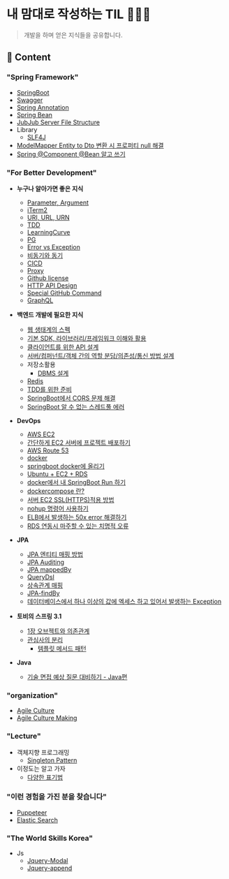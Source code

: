 # **내 맘대로 작성하는 TIL 🕵🏻‍♂️**
> 개발을 하며 얻은 지식들을 공유합니다.  

## **🔎 Content**
### **"Spring Framework"**
* [SpringBoot](./Spring/SpringBoot/README.md)
* [Swagger](./Spring/Concept/Swagger.md)
* [Spring Annotation](./Spring/Concept/SpringAnnotation.md)
* [Spring Bean](./Spring/Concept/SpringBean.md)
* [JubJub Server File Structure](./Spring/SpringBoot/JubJubStrcture.md)
* Library
  * [SLF4J](./Spring/Concept/library/slf4j.md)
* [ModelMapper Entity to Dto 변환 시 프로퍼티 null 해결](Spring/SpringBoot/ModelMapperEntity.md)
* [Spring @Component @Bean 알고 쓰기](./Spring/SpringBoot/EJB.md)
### **"For Better Development"**
* **누구나 알아가면 좋은 지식**
  * [Parameter, Argument](./DevFeed/Parameter,Argument.md)
  * [iTerm2](https://github.com/Johnjihwan/iTerm2-beauty)
  * [URI, URL, URN](./DevFeed/URI.md)
  * [TDD](./DevFeed/TDD.md)
  * [LearningCurve](./DevFeed/LearningCurve.md)
  * [PG](./DevFeed/PG.md)
  * [Error vs Exception](./Spring/Concept/ErrorVsException.md)
  * [비동기와 동기](./DevFeed/PromiseToAwait.md)
  * [CICD](./DevFeed/CICD.md)
  * [Proxy](./Network/Proxy.md)
  * [Github license](./DevFeed/githubLicense.md)
  * [HTTP API Design](./API/HttpAPI.md)
  * [Special GitHub Command](./GitHub/delPush.md)
  * [GraphQL](./DevFeed/GraphQL.md)
* **백엔드 개발에 필요한 지식**
  * [웹 생태계의 스펙](./Spring/Concept/webSpec.md)
  * [기본 SDK, 라이브러리/프레임워크 이해와 활용](Spring/Concept/whatIsSDK.md)
  * [클라이언트를 위한 API 설계](./Spring/Concept/Api.md)
  * [서버/컴퍼넌트/객체 간의 역할 분담/의존성/통신 방법 설계](./Spring/Concept/server.md)
  * 저장소활용
    * [DBMS 설계](./Spring/Concept/DBMS.md)
  * [Redis](./Spring/Concept/Redis.md)
  * [TDD를 위한 준비](./Spring/Concept/TDD.md)
  * [SpringBoot에서 CORS 문제 해결](./Spring/SpringBoot/CORS.md)
  * [SpringBoot 알 수 없는 스레드풀 에러](./Spring/SpringBoot/ThreadPool.md)

* **DevOps**
  * [AWS EC2](./AWS/EC2.md)
  * [간단하게 EC2 서버에 프로젝트 배포하기](./AWS/UseEC2.md)
  * [AWS Route 53](./AWS/Route53.md)
  * [docker](./DevOps/docker.md)
  * [springboot docker에 올리기](./DevOps/springbootDocker.md)
  * [Ubuntu + EC2 + RDS](./DevOps/Ubuntu+EC2.md)
  * [docker에서 내 SpringBoot Run 하기](/DevOps/docker/springboot-docker.md)
  * [dockercompose 란?](/DevOps/docker/dockercompose.md)
  * [서버 EC2 SSL(HTTPS)적용 방법](./DevOps/HttpsConnect.md)
  * [nohup 명령어 사용하기](./DevOps/use-nohup.md)
  * [ELB에서 발생하는 50x error 해결하기](./DevOps/solve-50x-error.md)
  * [RDS 연동시 마주할 수 있는 치명적 오류](./DevOps/solve-50x-error.md)

* **JPA**
  * [JPA 엔티티 매핑 방법](./Spring/JPA/JpaEntity.md)
  * [JPA Auditing](./Spring/Concept/Auditing.md)
  * [JPA mappedBy](./Spring/JPA/mappedBy.md)
  * [QueryDsl](./Spring/JPA/Querydsl.md)
  * [상속관계 매핑](./Spring/JPA/extendsRelation.md)
  * [JPA-findBy](./Spring/JPA/findby.md)
  * [데이터베이스에서 하나 이상의 값에 엑세스 하고 있어서 발생하는 Exception](./Spring/JPA/can'tReturn2Result.md)

* **토비의 스프링 3.1**
  * [1장 오브젝트와 의존관계](./tobby/objectDi.md)
  * [관심사의 분리](./tobby/interests.md)
    * [템플릿 메서드 패턴](./tobby/templatePattern.md)

* **Java**
  * [기술 면접 예상 질문 대비하기 - Java편](Lecture/JAVA/prac_interview_java.md)

### **"organization"**
* [Agile Culture](./organization/Agile.md)
* [Agile Culture Making](./organization/AgileCulture.md)

### **"Lecture"**
* 객체지향 프로그래밍
  * [Singleton Pattern](./Lecture/OOP/singleTon.md)
* 이정도는 알고 가자
  * [다양한 표기법](./Lecture/recode/variousNotation.md)

### **"이런 경험을 가진 분을 찾습니다"**
* [Puppeteer](./experience/puppeteer.md)
* [Elastic Search](./experience/ES.md)

### **"The World Skills Korea"**
* Js
  * [Jquery-Modal](https://gist.github.com/Johnjihwan/f8442aa9ee91d5b9ef68bad5e0751103)
  * [Jquery-append](https://gist.github.com/Johnjihwan/507ffe8c5840a4431b84780d9bfdf342)
